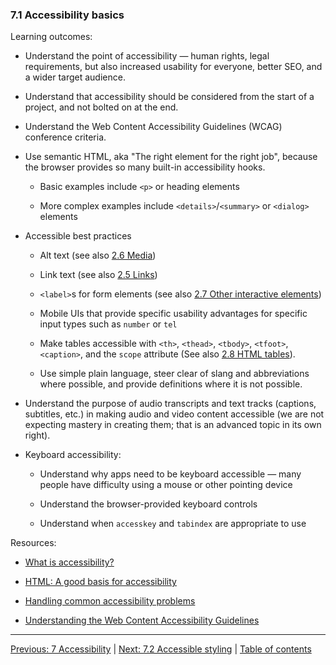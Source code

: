 ### 7.1 Accessibility basics

Learning outcomes:

- Understand the point of accessibility — human rights, legal requirements, but also increased usability for everyone, better SEO, and a wider target audience.

- Understand that accessibility should be considered from the start of a project, and not bolted on at the end.

- Understand the Web Content Accessibility Guidelines (WCAG) conference criteria.

- Use semantic HTML, aka "The right element for the right job", because the browser provides so many built-in accessibility hooks.

  - Basic examples include `<p>` or heading elements

  - More complex examples include `<details>`/`<summary>` or `<dialog>` elements

- Accessible best practices

  - Alt text (see also [2.6 Media](../1-standards-and-semantics/2-6-media.md))

  - Link text (see also [2.5 Links](../1-standards-and-semantics/2-5-links.md))

  - `<label>`s for form elements (see also [2.7 Other interactive elements](../1-standards-and-semantics/2-7-other-interactive-elements.md))

  - Mobile UIs that provide specific usability advantages for specific input types such as `number` or `tel`

  - Make tables accessible with `<th>`, `<thead>`, `<tbody>`, `<tfoot>`, `<caption>`, and the `scope` attribute (See also [2.8 HTML tables](../1-standards-and-semantics/2-8-html-tables.md)).

  - Use simple plain language, steer clear of slang and abbreviations where possible, and provide definitions where it is not possible.

- Understand the purpose of audio transcripts and text tracks (captions, subtitles, etc.) in making audio and video content accessible (we are not expecting mastery in creating them; that is an advanced topic in its own right).

- Keyboard accessibility:

  - Understand why apps need to be keyboard accessible — many people have difficulty using a mouse or other pointing device

  - Understand the browser-provided keyboard controls

  - Understand when `accesskey` and `tabindex` are appropriate to use

Resources:

- [What is accessibility?](https://developer.mozilla.org/docs/Learn/Accessibility/What_is_accessibility)

- [HTML: A good basis for accessibility](https://developer.mozilla.org/docs/Learn/Accessibility/HTML)

- [Handling common accessibility problems](https://developer.mozilla.org/docs/Learn/Tools_and_testing/Cross_browser_testing/Accessibility)

- [Understanding the Web Content Accessibility Guidelines](https://developer.mozilla.org/docs/Web/Accessibility/Understanding_WCAG)

---

[Previous: 7 Accessibility](/curriculum/2-core/4-best-practices-and-essential-tooling/7-0-accessibility.md) | [Next: 7.2 Accessible styling](/curriculum/2-core/4-best-practices-and-essential-tooling/7-2-accessible-styling.md) | [Table of contents](/TOC.md)